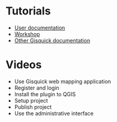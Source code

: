 # Tutorials

* [User documentation](https://gisquick.readthedocs.io)
* [Workshop]()
* [Other Gisquick documentation](https://gisquick.org/documentation)

# Videos

* Use Gisquick web mapping application
* Register and login
* Install the plugin to QGIS
* Setup project
* Publish project
* Use the administrative interface
